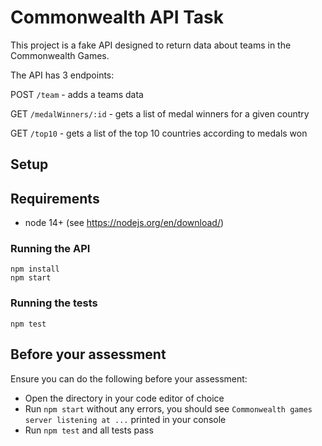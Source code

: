 # Commonwealth API Task

This project is a fake API designed to return data about teams in the Commonwealth Games.

The API has 3 endpoints:

POST `/team` - adds a teams data

GET `/medalWinners/:id` - gets a list of medal winners for a given country

GET `/top10` - gets a list of the top 10 countries according to medals won

## Setup

## Requirements

- node 14+ (see https://nodejs.org/en/download/)

### Running the API

```
npm install
npm start
```

### Running the tests

```
npm test
```

## Before your assessment

Ensure you can do the following before your assessment:

- Open the directory in your code editor of choice
- Run `npm start` without any errors, you should see `Commonwealth games server listening at ...` printed in your console
- Run `npm test` and all tests pass
